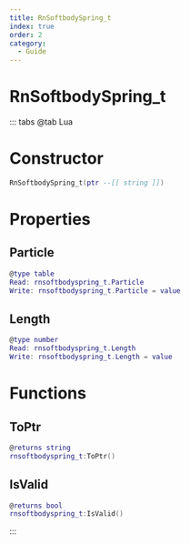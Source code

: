 ```yaml
---
title: RnSoftbodySpring_t
index: true
order: 2
category:
  - Guide
---
```


# RnSoftbodySpring_t

::: tabs
@tab Lua
# Constructor
```lua
RnSoftbodySpring_t(ptr --[[ string ]])
```
# Properties
## Particle 
```lua
@type table
Read: rnsoftbodyspring_t.Particle
Write: rnsoftbodyspring_t.Particle = value
```
## Length 
```lua
@type number
Read: rnsoftbodyspring_t.Length
Write: rnsoftbodyspring_t.Length = value
```
# Functions
## ToPtr
```lua
@returns string
rnsoftbodyspring_t:ToPtr()
```
## IsValid
```lua
@returns bool
rnsoftbodyspring_t:IsValid()
```

:::